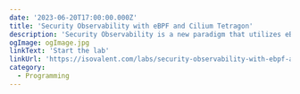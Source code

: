 ```yaml
---
date: '2023-06-20T17:00:00.000Z'
title: 'Security Observability with eBPF and Cilium Tetragon'
description: 'Security Observability is a new paradigm that utilizes eBPF, a Linux kernel technology, allowing to gain real-time visibility into Kubernetes and helps to secure your production environment with Cilium Tetragon.'
ogImage: ogImage.jpg
linkText: 'Start the lab'
linkUrl: 'https://isovalent.com/labs/security-observability-with-ebpf-and-cilium-tetragon/'
category:
  - Programming
---
```

